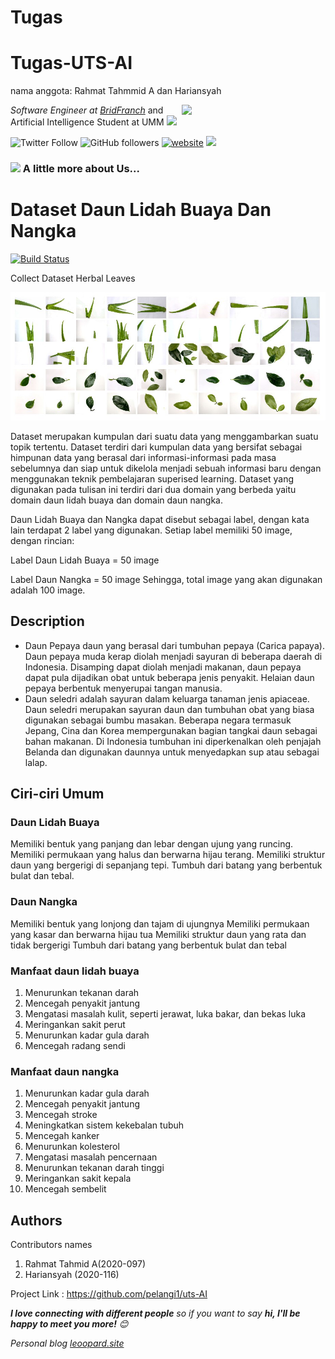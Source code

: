 
# Tugas
# Tugas-UTS-AI
nama anggota: Rahmat Tahmmid A dan Hariansyah<br>

<img align='right' src="https://media.giphy.com/media/M9gbBd9nbDrOTu1Mqx/giphy.gif" width="230">
<p><em>Software Engineer at <a href="https://bridfranch.web.app">BridFranch</a>
</em> and Artificial Intelligence Student at UMM <img src="https://media.giphy.com/media/WUlplcMpOCEmTGBtBW/giphy.gif" width="30"> </p>

![Twitter Follow](https://img.shields.io/twitter/follow/fjr_notes?label=Follow)
![GitHub followers](https://img.shields.io/github/followers/secondl1f3?label=Follow&style=social)
[![website](https://img.shields.io/badge/Website-46a2f1.svg?&style=flat-square&logo=Google-Chrome&logoColor=white&link=http://leoopard.site/)](http://leoopard.site/)
<a href="https://www.linkedin.com/in/rahmat-tahmid-65a85a194" target="blank"><img src="https://img.shields.io/badge/Rahmat%20Tahmid-blue?style=flat&logo=linkedin" /></a>
### <img src="https://media.giphy.com/media/VgCDAzcKvsR6OM0uWg/giphy.gif" width="50"> A little more about Us...  

# Dataset Daun Lidah Buaya Dan Nangka


[![Build Status](https://travis-ci.org/joemccann/dillinger.svg?branch=master)](https://travis-ci.org/joemccann/dillinger)

Collect Dataset Herbal Leaves


<!-- ![overview_dataset](https://user-images.githubusercontent.com/71799859/200147750-0b15e372-bebf-478f-b89a-b1bb12acea20.png) -->
![overview_dataset](https://github.com/pelangi1/Dataset-Lidah-Buaya-dan-Nangka_097_116/blob/master/image/overview_dataset.jpg?raw=true)

Dataset merupakan kumpulan dari suatu data yang menggambarkan suatu topik tertentu. Dataset terdiri dari kumpulan data yang bersifat sebagai himpunan data yang berasal dari informasi-informasi pada masa sebelumnya dan siap untuk dikelola menjadi sebuah informasi baru dengan menggunakan teknik pembelajaran superised learning. Dataset yang digunakan pada tulisan ini terdiri dari dua domain yang berbeda yaitu domain daun lidah buaya dan domain daun nangka.

Daun Lidah Buaya dan Nangka dapat disebut sebagai label, dengan kata lain terdapat 2 label yang digunakan. Setiap label memiliki 50 image, dengan rincian:

Label Daun Lidah Buaya = 50 image

Label Daun Nangka = 50 image Sehingga, total image yang akan digunakan adalah 100 image.


## Description

- Daun Pepaya daun yang berasal dari tumbuhan pepaya (Carica papaya). Daun pepaya muda kerap diolah menjadi sayuran di beberapa daerah di Indonesia. Disamping dapat diolah menjadi makanan, daun pepaya dapat pula dijadikan obat untuk beberapa jenis penyakit. Helaian daun pepaya berbentuk menyerupai tangan manusia.
- Daun seledri adalah sayuran dalam keluarga tanaman jenis apiaceae. Daun seledri merupakan sayuran daun dan tumbuhan obat yang biasa digunakan sebagai bumbu masakan. Beberapa negara termasuk Jepang, Cina dan Korea mempergunakan bagian tangkai daun sebagai bahan makanan. Di Indonesia tumbuhan ini diperkenalkan oleh penjajah Belanda dan digunakan daunnya untuk menyedapkan sup atau sebagai lalap. 

## Ciri-ciri Umum
### Daun Lidah Buaya
Memiliki bentuk yang panjang dan lebar dengan ujung yang runcing.
Memiliki permukaan yang halus dan berwarna hijau terang.
Memiliki struktur daun yang bergerigi di sepanjang tepi.
Tumbuh dari batang yang berbentuk bulat dan tebal.
### Daun Nangka
Memiliki bentuk yang lonjong dan tajam di ujungnya
Memiliki permukaan yang kasar dan berwarna hijau tua
Memiliki struktur daun yang rata dan tidak bergerigi
Tumbuh dari batang yang berbentuk bulat dan tebal
### Manfaat daun lidah buaya
1. Menurunkan tekanan darah
2. Mencegah penyakit jantung
3. Mengatasi masalah kulit, seperti jerawat, luka bakar, dan bekas luka
4. Meringankan sakit perut
5. Menurunkan kadar gula darah
6. Mencegah radang sendi
### Manfaat daun nangka
1. Menurunkan kadar gula darah
2. Mencegah penyakit jantung
3. Mencegah stroke
4. Meningkatkan sistem kekebalan tubuh
5. Mencegah kanker
6. Menurunkan kolesterol
7. Mengatasi masalah pencernaan
8. Menurunkan tekanan darah tinggi
9. Meringankan sakit kepala
10. Mencegah sembelit

## Authors
Contributors names
1. Rahmat Tahmid A(2020-097)
2. Hariansyah (2020-116)

Project Link : https://github.com/pelangi1/uts-AI


<em><b>I love connecting with different people</b> so if you want to say <b>hi, I'll be happy to meet you more!</b> 😊</em>

<p><em>Personal blog <a href="http://leoopard.site">leoopard.site</a>
